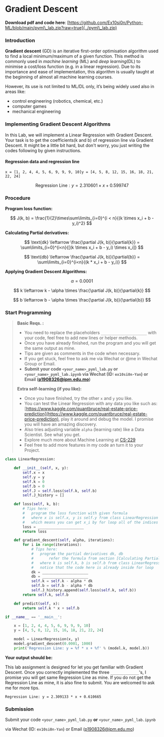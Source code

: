 # Gradient Descent

**Download pdf and code here**: [https://github.com/Ex10si0n/Python-ML/blob/main/pyml\_lab.zip?raw=true](../pyml\_lab.zip)

### Introduction

**Gradient descent** (GD) is an iterative first-order optimisation algorithm used to find a local minimum/maximum of a given function. This method is commonly used in _machine learning_ (ML) and _deep learning_(DL) to minimise a cost/loss function (e.g. in a linear regression). Due to its importance and ease of implementation, this algorithm is usually taught at the beginning of almost all machine learning courses.

However, its use is not limited to ML/DL only, it’s being widely used also in areas like:

* control engineering (robotics, chemical, etc.)
* computer games
* mechanical engineering

### Implementing Gradient Descent Algorithms

In this Lab, we will implement a Linear Regression with Gradient Descent. Your task is to get the coefficients(k and b) of regression line via Gradient Descent. It might be a little bit hard, but don't worry, you just writing the codes following by given instructions.

#### Regression data and regression line

```
x = [1, 2, 4, 4, 5, 6, 9, 9, 9, 10]y = [4, 5, 8, 12, 15, 16, 18, 21, 22, 24]
```

$$
\text{Regression Line}: y = 2.310601 \times x + 0.599747
$$

### Procedure

**Program loss function:**

$$
J(k, b) = \frac{1}{2}\times\sum\limits_{i=0}^{i < n}{(k \times x_i + b - y_i)^2}
$$

**Calculating Partial derivatives:**

$$
\text{dk} \leftarrow \frac{\partial J(k, b)}{\partial{k}} = \sum\limits_{i=0}^{i<n}{[(k \times x_i + b - y_i) \times x_i]}
$$

$$
\text{db} \leftarrow \frac{\partial J(k, b)}{\partial{b}} = \sum\limits_{i=0}^{i<n}{(k * x_i + b - y_i)}
$$

**Applying Gradient Descent Algorithms:**

$$
\alpha = 0.0001
$$

$$
k \leftarrow k - \alpha \times \frac{\partial J(k, b)}{\partial{k}}
$$

$$
b \leftarrow b - \alpha \times \frac{\partial J(k, b)}{\partial{b}}
$$

### Start Programming

> **Basic Reqs. :**
>
> * You need to replace the placeholders `_____________________` with your code, feel free to add new lines or helper methods.
> * Once you have already finished, run the program and you will get the same output as mine.
> * Tips are given as comments in the code when necessary.
> * If you get stuck, feel free to ask me via Wechat or @me in Wechat Group or Email.
> * **Submit your code `<your_name>_pyml_lab.py` or `<your_name>_pyml_lab.ipynb` via Wechat (ID: `ex10si0n-Yan`) or Email (**[**p1908326@ipm.edu.mo**](mailto:p1908326@ipm.edu.mo)**)**
>
> **Extra self-learning (if you like):**
>
> * Once you have finished, try the other `x` and `y` you like.
> * You can test the Linear Regression with any data you like such as: [https://www.kaggle.com/quantbruce/real-estate-price-prediction](https://www.kaggle.com/quantbruce/real-estate-price-prediction), play it around and debug the model. I promise you will have an amazing discovery.
> * Also tries adjusting variable `alpha` (learning rate) like a Data Scientist. See what you get.
> * Explore much more about Machine Learning at [CS-229](https://cs229.stanford.edu/syllabus.html)
> * Feel free to add more features in my code an turn it to your Project.

```python
class LinearRegression:

    def __init__(self, x, y):
        self.x = x
        self.y = y
        self.k = 0
        self.b = 0
        self.J = self.loss(self.k, self.b)
        self.J_history = []

    def loss(self, k, b):
        # Tips here:
      	# 	program the loss function with given formula
        # 	where x is self.x, y is self.y from class LinearRegression
        # 	which means you can get x_i by for loop all of the indices of 0 ... len(x)
      	loss = _____________________
        return loss

    def gradient_descent(self, alpha, iterations):
        for i in range(iterations):
          	# Tips here:
            # 	program the partial derivatives dk, db
            #		refer the formula from section [Calculating Partial derivatives]
            # 	where k is self.k, b is self.b from class LinearRegression
            # 	notice that the code here is already inside for loop
          	dk = _____________________
            db = _____________________
            self.k = self.k - alpha * dk
            self.b = self.b - alpha * db
            self.J_history.append(self.loss(self.k, self.b))
        return self.k, self.b

    def predict(self, x):
        return self.k * x + self.b

if __name__ == '__main__':

    x = [1, 2, 4, 4, 5, 6, 9, 9, 9, 10]
    y = [4, 5, 8, 12, 15, 16, 18, 21, 22, 24]

    model = LinearRegression(x, y)
    model.gradient_descent(0.0001, 1000)
    print('Regression Line: y = %f * x + %f' % (model.k, model.b))
```

**Your output should be:**

This lab assignment is designed for let you get familiar with Gradient Descent. Once you correctly implemented the three `_____________`'s, I promise you will get same Regression Line as mine. If you do not get the Regression Line as mine, it is also fine to submit. You are welcomed to ask me for more tips.

```
Regression Line: y = 2.309133 * x + 0.610665
```

### Submission

Submit your code `<your_name>_pyml_lab.py` **or** `<your_name>_pyml_lab.ipynb`

via Wechat (ID: `ex10si0n-Yan`) or Email ([p1908326@ipm.edu.mo](mailto:p1908326@ipm.edu.mo))
